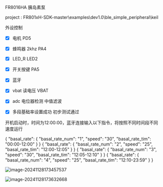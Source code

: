 FR8016HA  胰岛素泵

project :  FR801xH-SDK-master\examples\dev1.0\ble_simple_peripheral\keil





外设控制

- [x] 电机     PD5   

- [x] 蜂鸣器 2khz   PA4

- [x] LED_R     LED2

- [x] 开关按键   PA5

- [x] 蓝牙

- [x] vbat 读电压   VBAT

- [x] adc 电位器检测 中值滤波








- [x] 多段基础率设置成功 初步测试通过

开机启动时，时间为12:00:00，蓝牙连接输入以下指令，将按照不同时间段不同速度运行

  { "basal_rate": { "basal_rate_num": "1", "speed": "30", "basal_rate_tim": "00:00-12:00" } } 
  { "basal_rate": { "basal_rate_num": "2", "speed": "25", "basal_rate_tim": "12:00-12:05" } } 
  { "basal_rate": { "basal_rate_num": "3", "speed": "30", "basal_rate_tim": "12:05-12:10" } } 
  { "basal_rate": { "basal_rate_num": "4", "speed": "25", "basal_rate_tim": "12:10-23:59" } } 



![image-20241128173457537](https://newbie-typora.oss-cn-shenzhen.aliyuncs.com/zhongke/image-20241128173457537.png)

![image-20241128173632668](https://newbie-typora.oss-cn-shenzhen.aliyuncs.com/zhongke/image-20241128173632668.png)